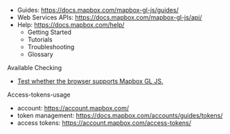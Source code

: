 
- Guides: https://docs.mapbox.com/mapbox-gl-js/guides/
- Web Services APIs: https://docs.mapbox.com/mapbox-gl-js/api/
- Help: https://docs.mapbox.com/help/
	- Getting Started
	- Tutorials
	- Troubleshooting
	- Glossary

Available Checking
- [Test whether the browser supports Mapbox GL JS.](https://docs.mapbox.com/mapbox-gl-js/api/properties/#supported) 

Access-tokens-usage
- account: https://account.mapbox.com/
- token management: https://docs.mapbox.com/accounts/guides/tokens/
- access tokens: https://account.mapbox.com/access-tokens/
